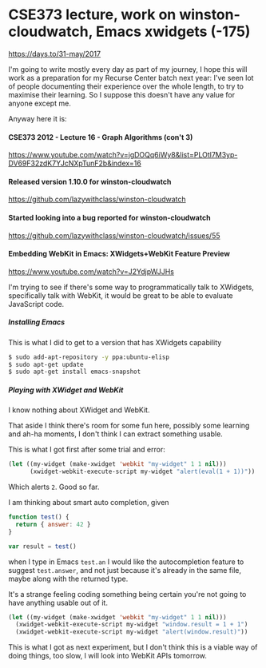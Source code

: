# CSE373 lecture, work on winston-cloudwatch, Emacs xwidgets (-175)

https://days.to/31-may/2017

I'm going to write mostly every day as part of my journey, I hope
this will work as a preparation for my Recurse Center batch next year: I've seen 
lot of people documenting their experience over the whole length, to try
to maximise their learning. So I suppose this doesn't have any value for anyone
except me.

Anyway here it is:

#### CSE373 2012 - Lecture 16 - Graph Algorithms (con't 3)

 https://www.youtube.com/watch?v=jgDOQq6iWy8&list=PLOtl7M3yp-DV69F32zdK7YJcNXpTunF2b&index=16

#### Released version 1.10.0 for winston-cloudwatch 

https://github.com/lazywithclass/winston-cloudwatch

#### Started looking into a bug reported for winston-cloudwatch
 
 https://github.com/lazywithclass/winston-cloudwatch/issues/55

#### Embedding WebKit in Emacs: XWidgets+WebKit Feature Preview

https://www.youtube.com/watch?v=J2YdjpWJJHs

I'm trying to see if there's some way to programmatically talk to XWidgets, 
specifically talk with WebKit, it would be great to be able to evaluate JavaScript code.

##### Installing Emacs

This is what I did to get to a version that has XWidgets capability

```bash
$ sudo add-apt-repository -y ppa:ubuntu-elisp
$ sudo apt-get update
$ sudo apt-get install emacs-snapshot
```

##### Playing with XWidget and WebKit

I know nothing about XWidget and WebKit.

That aside I think there's room for some fun here, possibly some learning 
and ah-ha moments, I don't think I can extract something usable.

This is what I got first after some trial and error:

```lisp
(let ((my-widget (make-xwidget 'webkit "my-widget" 1 1 nil)))
      (xwidget-webkit-execute-script my-widget "alert(eval(1 + 1))"))

```

Which alerts `2`. Good so far.

I am thinking about smart auto completion, given 

```javascript
function test() { 
  return { answer: 42 }
}

var result = test()
```

when I type in Emacs `test.an` I would like the autocompletion feature
to suggest `test.answer`, and not just because it's already in the same file, 
maybe along with the returned type.

It's a strange feeling coding something being certain you're not going
to have anything usable out of it.

```lisp
(let ((my-widget (make-xwidget 'webkit "my-widget" 1 1 nil)))
  (xwidget-webkit-execute-script my-widget "window.result = 1 + 1")
  (xwidget-webkit-execute-script my-widget "alert(window.result)"))
```

This is what I got as next experiment, but I don't think this is a viable
way of doing things, too slow, I will look into WebKit APIs tomorrow.
